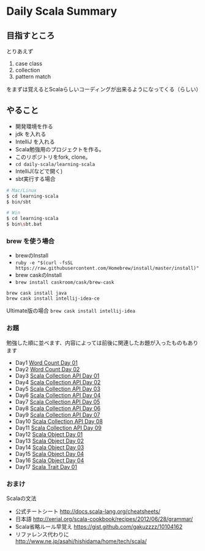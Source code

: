 # Daily Scala Summary

## 目指すところ

とりあえず

1. case class
2. collection
3. pattern match

をまずは覚えるとScalaらしいコーディングが出来るようになってくる（らしい）

## やること

- 開発環境を作る
 - jdk を入れる
 - IntelliJ を入れる
- Scala勉強用のプロジェクトを作る。
 - このリポジトリをfork, clone。
 - `cd daily-scala/learning-scala`
- IntelliJ(などで開く)
 - sbt実行する場合
```bash
# Mac/Linux
$ cd learning-scala
$ bin/sbt

# Win
$ cd learning-scala
$ bin\sbt.bat
``` 

### brew を使う場合

- brewのInstall
 - `ruby -e "$(curl -fsSL https://raw.githubusercontent.com/Homebrew/install/master/install)"` 
- brew caskのInstall
 - `brew install caskroom/cask/brew-cask`

```
brew cask install java
brew cask install intellij-idea-ce
```

Ultimate版の場合
`brew cask install intellij-idea`

### お題

勉強した順に並べます、内容によっては前後に関連したお題が入ったものもあります

- Day1 [Word Count Day 01](wordcount/wordcount_day_01.md)
- Day2 [Word Count Day 02](wordcount/wordcount_day_02.md)
- Day3 [Scala Collection API Day 01](collection/collection_day_01.md)
- Day4 [Scala Collection API Day 02](collection/collection_day_02.md)
- Day5 [Scala Collection API Day 03](collection/collection_day_03.md)
- Day6 [Scala Collection API Day 04](collection/collection_day_04.md)
- Day7 [Scala Collection API Day 05](collection/collection_day_05.md)
- Day8 [Scala Collection API Day 06](collection/collection_day_06.md)
- Day9 [Scala Collection API Day 07](collection/collection_day_07.md)
- Day10 [Scala Collection API Day 08](collection/collection_day_08.md)
- Day11 [Scala Collection API Day 09](collection/collection_day_09.md)
- Day12 [Scala Object Day 01](object/object_day_01.md)
- Day13 [Scala Object Day 02](object/object_day_02.md)
- Day14 [Scala Object Day 03](object/object_day_03.md)
- Day15 [Scala Object Day 04](object/object_day_04.md)
- Day16 [Scala Object Day 04](object/object_day_05.md)
- Day17 [Scala Trait Day 01](trait/trait_day_01.md)

### おまけ
Scalaの文法
- 公式チートシート http://docs.scala-lang.org/cheatsheets/
- 日本語 http://xerial.org/scala-cookbook/recipes/2012/06/28/grammar/
- Scala省略ルール早覚え https://gist.github.com/gakuzzzz/10104162
- リファレンス代わりに http://www.ne.jp/asahi/hishidama/home/tech/scala/
